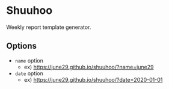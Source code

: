 # Shuuhoo

Weekly report template generator.

## Options

- `name` option
  - ex) https://june29.github.io/shuuhoo/?name=june29
- `date` option
  - ex) https://june29.github.io/shuuhoo/?date=2020-01-01
